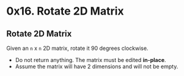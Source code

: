 # 0x16. Rotate 2D Matrix
## Rotate 2D Matrix 

Given an `n` x `n` 2D matrix, rotate it 90 degrees clockwise.

- Do not return anything. The matrix must be edited **in-place**.
- Assume the matrix will have 2 dimensions and will not be empty.

